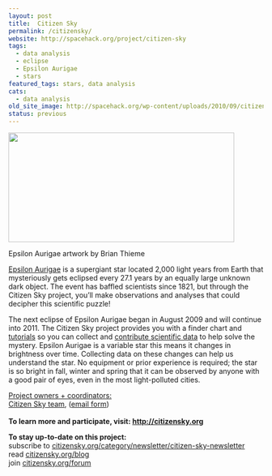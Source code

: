 ```yaml
---
layout: post
title:  Citizen Sky
permalink: /citizensky/
website: http://spacehack.org/project/citizen-sky
tags: 
  - data analysis
  - eclipse
  - Epsilon Aurigae
  - stars
featured_tags: stars, data analysis
cats: 
  - data analysis
old_site_image: http://spacehack.org/wp-content/uploads/2010/09/citizensky.jpg
status: previous
---
```


<div class = "scrape-from-old-wordpress">

<div id="attachment_1202" style="width: 456px" class="wp-caption alignnone"><img class="size-full wp-image-1202 " alt="" src="/wp-content/uploads/2010/09/citizensky.jpg" width="446" height="216" srcset="http://spacehack.org/wp-content/uploads/2010/09/citizensky-309x150.jpg 309w, http://spacehack.org/wp-content/uploads/2010/09/citizensky-310x150.jpg 310w, http://spacehack.org/wp-content/uploads/2010/09/citizensky.jpg 446w" sizes="(max-width: 446px) 100vw, 446px" /><p class="wp-caption-text">Epsilon Aurigae artwork by Brian Thieme</p></div>
<p><a href="http://www.citizensky.org/content/star-our-project">Epsilon Aurigae</a> is a supergiant star located 2,000 light years from Earth that mysteriously gets eclipsed every 27.1 years by an equally large unknown dark object. The event has baffled scientists since 1821, but through the Citizen Sky project, you&#8217;ll make observations and analyses that could decipher this scientific puzzle!</p>
<p>The next eclipse of Epsilon Aurigae began in August 2009 and will continue into 2011. The Citizen Sky project provides you with a finder chart and <a href="http://www.citizensky.org/content/get-started">tutorials</a> so you can collect and <a href="http://www.citizensky.org/content/how-submit-data">contribute scientific data</a> to help solve the mystery. Epsilon Aurigae is a variable star this means it changes in brightness over time. Collecting data on these changes can help us understand the star. No equipment or prior experience is required; the star is so bright in fall, winter and spring that it can be observed by anyone with a good pair of eyes, even in the most light-polluted cities.</p>
<p><span style="text-decoration: underline;">Project owners + coordinators:</span><br />
<a href="http://www.citizensky.org/content/who-we-are">Citizen Sky team</a>, (<a href="http://www.citizensky.org/contact">email form</a>)<br />
<!--supplement--><br />
<strong>To learn more and participate, visit: <a href="http://citizensky.org">http://citizensky.org</a></strong></p>
<p><strong>To stay up-to-date on this project:<br />
</strong>  subscribe to <a href="http://www.citizensky.org/category/newsletter/citizen-sky-newsletter">citizensky.org/category/newsletter/citizen-sky-newsletter</a><br />
  read <a href="http://www.citizensky.org/blog">citizensky.org/blog</a><br />
  join <a href="http://www.citizensky.org/forum">citizensky.org/forum</a></p>


</div>